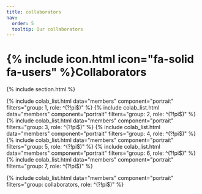 ```yaml
---
title: collaborators
nav:
  order: 5
  tooltip: Our collaborators
---
```


# {% include icon.html icon="fa-solid fa-users" %}Collaborators



{% include section.html %}

<!--{% include list.html data="members" component="portrait" filters="group: collaborators, role: pi" %}
<br/>-->

{% include colab_list.html data="members" component="portrait" filters="group: 1, role: ^(?!pi$)" %}
{% include colab_list.html data="members" component="portrait" filters="group: 2, role: ^(?!pi$)" %}
{% include colab_list.html data="members" component="portrait" filters="group: 3, role: ^(?!pi$)" %}
{% include colab_list.html data="members" component="portrait" filters="group: 4, role: ^(?!pi$)" %}
{% include colab_list.html data="members" component="portrait" filters="group: 5, role: ^(?!pi$)" %}
{% include colab_list.html data="members" component="portrait" filters="group: 6, role: ^(?!pi$)" %}
{% include colab_list.html data="members" component="portrait" filters="group: 7, role: ^(?!pi$)" %}

{% include colab_list.html data="members" component="portrait" filters="group: collaborators, role: ^(?!pi$)" %}
